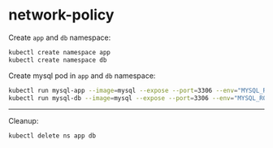 # network-policy

Create `app` and `db` namespace:
```bash
kubectl create namespace app
kubectl create namespace db
```

Create mysql pod in `app` and `db` namespace:
```bash
kubectl run mysql-app --image=mysql --expose --port=3306 --env="MYSQL_ROOT_PASSWORD=password" -n app
kubectl run mysql-db --image=mysql --expose --port=3306 --env="MYSQL_ROOT_PASSWORD=password" -n db
```

---

Cleanup:
```bash
kubectl delete ns app db
```
